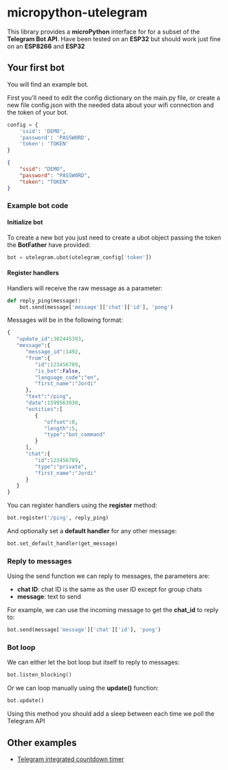 # micropython-utelegram

This library provides a **microPython** interface for for a subset of the **Telegram Bot API**. Have been tested on an **ESP32** but should work just fine on an **ESP8266** and **ESP32**

## Your first bot

You will find an example bot. 

First you'll need to edit the config dictionary on the main.py file, or create a new file config.json with the needed data about your wifi connection and the token of your bot.

```python
config = {
    'ssid': 'DEMO',
    'password': 'PASSW0RD',
    'token': 'TOKEN'
}
```
```config.json
{
    "ssid": "DEMO",
    "password": "PASSW0RD",
    "token": "TOKEN"
}
```
### Example bot code

#### Initialize bot

To create a new bot you just need to create a ubot object passing the token the **BotFather** have provided:

```python
bot = utelegram.ubot(utelegram_config['token'])
```

#### Register handlers

Handlers will receive the raw message as a parameter:

```python
def reply_ping(message):
    bot.send(message['message']['chat']['id'], 'pong')
```

Messages will be in the following format:

```python
{
   "update_id":302445393,
   "message":{
      "message_id":1492,
      "from":{
         "id":123456789,
         "is_bot":False,
         "language_code":"en",
         "first_name":"Jordi"
      },
      "text":"/ping",
      "date":1599563930,
      "entities":[
         {
            "offset":0,
            "length":5,
            "type":"bot_command"
         }
      ],
      "chat":{
         "id":123456789,
         "type":"private",
         "first_name":"Jordi"
      }
   }
}
```

You can register handlers using the **register** method:

```python
bot.register('/ping', reply_ping)
```

And optionally set a **default handler** for any other message:

```python
bot.set_default_handler(get_message)
```

### Reply to messages

Using the send function we can reply to messages, the parameters are:

* **chat ID**: chat ID is the same as the user ID except for group chats
* **message**: text to send

For example, we can use the incoming message to get the **chat_id** to reply to:

```python
bot.send(message['message']['chat']['id'], 'pong')
```

### Bot loop

We can either let the bot loop but itself to reply to messages:

```python
bot.listen_blocking()
```

Or we can loop manually using the **update()** function:

```python
bot.update()
```

Using this method you should add a sleep between each time we poll the Telegram API

## Other examples

* [Telegram integrated countdown timer](https://github.com/jordiprats/micropython-remainigdays)
